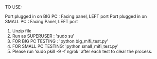 TO USE:

Port plugged in on BIG PC : Facing panel, LEFT port
Port plugged in on SMALL PC : Facing Panel, LEFT port

1. Unzip file
2. Run as SUPERUSER : 'sudo su'
3. FOR BIG PC TESTING : 'python big_mifi_test.py'
4. FOR SMALL PC TESTING: 'python small_mifi_test.py'
5. Please run 'sudo pkill -9 -f ngrok' after each test to clear the process.

